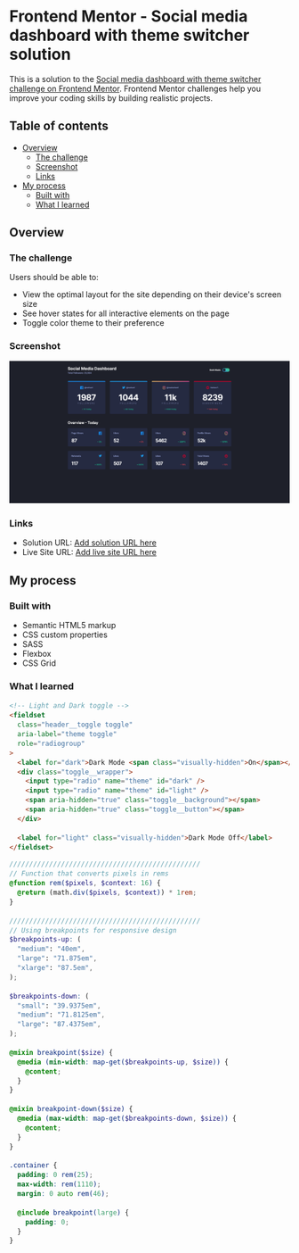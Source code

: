 # Frontend Mentor - Social media dashboard with theme switcher solution

This is a solution to the [Social media dashboard with theme switcher challenge on Frontend Mentor](https://www.frontendmentor.io/challenges/social-media-dashboard-with-theme-switcher-6oY8ozp_H). Frontend Mentor challenges help you improve your coding skills by building realistic projects.

## Table of contents

- [Overview](#overview)
  - [The challenge](#the-challenge)
  - [Screenshot](#screenshot)
  - [Links](#links)
- [My process](#my-process)
  - [Built with](#built-with)
  - [What I learned](#what-i-learned)

## Overview

### The challenge

Users should be able to:

- View the optimal layout for the site depending on their device's screen size
- See hover states for all interactive elements on the page
- Toggle color theme to their preference

### Screenshot

![](./screenshot.png)

### Links

- Solution URL: [Add solution URL here](https://github.com/majaton44/fem-dklt-toggle)
- Live Site URL: [Add live site URL here](https://your-live-site-url.com)

## My process

### Built with

- Semantic HTML5 markup
- CSS custom properties
- SASS
- Flexbox
- CSS Grid

### What I learned

```html
<!-- Light and Dark toggle -->
<fieldset
  class="header__toggle toggle"
  aria-label="theme toggle"
  role="radiogroup"
>
  <label for="dark">Dark Mode <span class="visually-hidden">On</span></label>
  <div class="toggle__wrapper">
    <input type="radio" name="theme" id="dark" />
    <input type="radio" name="theme" id="light" />
    <span aria-hidden="true" class="toggle__background"></span>
    <span aria-hidden="true" class="toggle__button"></span>
  </div>

  <label for="light" class="visually-hidden">Dark Mode Off</label>
</fieldset>
```

```scss
////////////////////////////////////////////////
// Function that converts pixels in rems
@function rem($pixels, $context: 16) {
  @return (math.div($pixels, $context)) * 1rem;
}

////////////////////////////////////////////////
// Using breakpoints for responsive design
$breakpoints-up: (
  "medium": "40em",
  "large": "71.875em",
  "xlarge": "87.5em",
);

$breakpoints-down: (
  "small": "39.9375em",
  "medium": "71.8125em",
  "large": "87.4375em",
);

@mixin breakpoint($size) {
  @media (min-width: map-get($breakpoints-up, $size)) {
    @content;
  }
}

@mixin breakpoint-down($size) {
  @media (max-width: map-get($breakpoints-down, $size)) {
    @content;
  }
}

.container {
  padding: 0 rem(25);
  max-width: rem(1110);
  margin: 0 auto rem(46);

  @include breakpoint(large) {
    padding: 0;
  }
}
```
